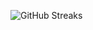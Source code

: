 ![GitHub Streaks](https://github-streaks-mqc9.onrender.com/streak/happilli/image?theme=midnight&cache_bust=1743290543&lang=ja)
